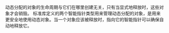 动态分配的对象的生命周期与它们在哪里创建无关，只有当显式地释放时，这些对象才会销毁。
标准库定义的两个智能指针类型用来管理动态分配的对象，是用来更安全地使用动态对象。当一个对象应该被释放时，指向它的智能指针可以确保自动地释放它。

